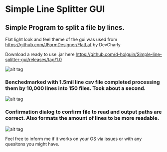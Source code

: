 # Simple Line Splitter GUI
## Simple Program to split a file by lines.


Flat light look and feel theme of the gui was used from https://github.com/JFormDesigner/FlatLaf by DevCharly


Download a ready to use .jar here https://github.com/d-holguin/Simple-line-splitter-gui/releases/tag/1.0

![alt tag](https://github.com/d-holguin/Simple-line-splitter-gui/blob/master/UsagePhotos/Addedoutputwindow.PNG)

### Benchedmarked with 1.5mil line csv file completed processing them by 10,000 lines into 150 files. Took about a second.

![alt tag](https://github.com/d-holguin/Simple-line-splitter-gui/blob/master/UsagePhotos/benchMarkPhoto.PNG)

### Confirmation dialog to confirm file to read and output paths are correct. Also formats the amount of lines to be more readable.

![alt tag](https://github.com/d-holguin/Simple-line-splitter-gui/blob/master/UsagePhotos/meguminDialog.PNG)

Feel free to inform me if it works on your OS via issues or with any quesitons you might have.


